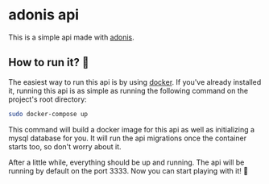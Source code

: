 # adonis api
This is a simple api made with [adonis](https://adonisjs.com/).


## How to run it? :running:
The easiest way to run this api is by using [docker](https://www.docker.com/).
If you've already installed it, running this api is as simple as running the
following command on the project's root directory:

```bash
sudo docker-compose up
```

This command will build a docker image for this api as well as initializing a
mysql database for you. It will run the api migrations once the container starts
too, so don't worry about it.

After a little while, everything should be up and running. The api will be
running by default on the port 3333. Now you can start playing with it! :rocket:
